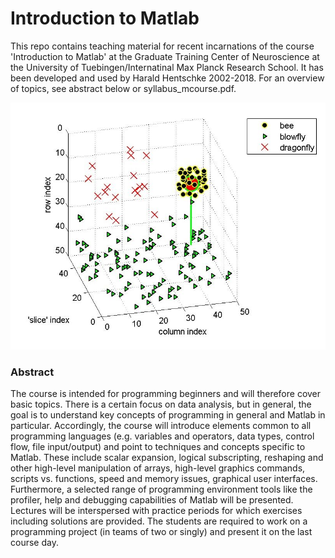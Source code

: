 # Introduction to Matlab

This repo contains teaching material for recent incarnations of the course 'Introduction to Matlab' at the Graduate Training Center of Neuroscience at the University of Tuebingen/Internatinal Max Planck Research School. It has been developed and used by Harald Hentschke 2002-2018. For an overview of topics, see abstract below or syllabus_mcourse.pdf.

![screenshot](insect_party.png)

### Abstract
The course is intended for programming beginners and will therefore cover basic topics. There is a certain focus on data analysis, but in general, the goal is to understand key concepts of programming in general and Matlab in particular. Accordingly, the course will introduce elements common to all programming languages (e.g. variables and operators, data types, control flow, file input/output) and point to techniques and concepts specific to Matlab. These include scalar expansion, logical subscripting, reshaping and other high-level manipulation of arrays, high-level graphics commands, scripts vs. functions, speed and memory issues, graphical user interfaces. Furthermore, a selected range of programming environment tools like the profiler, help and debugging capabilities of Matlab will be presented. Lectures will be interspersed with practice periods for which exercises including solutions are provided. The students are required to work on a programming project (in teams of two or singly) and present it on the last course day.